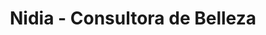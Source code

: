 ---
title: "Nidia - Consultora de Belleza"
url: /ocana/nidia-consultora-de-belleza/
shop: Drogerie
---